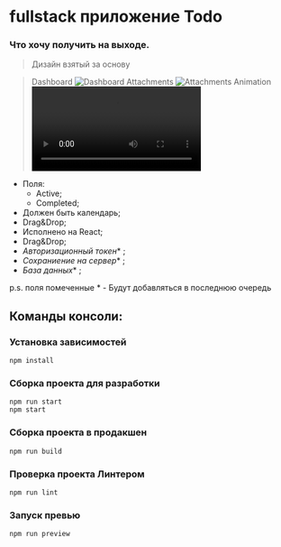 # fullstack приложение Todo

### Что хочу получить на выходе.

> Дизайн взятый за основу

> Dashboard
> ![Dashboard](https://cdn.dribbble.com/users/2356308/screenshots/6978705/kaoo_dribbble_main_1600x1200.png)
> Attachments
> ![Attachments](https://cdn.dribbble.com/users/2356308/screenshots/6978705/kaoo_dribbble_main_1600x1200.png)
> Animation
> <video controls src="https://cdn.dribbble.com/users/2356308/screenshots/7068990/media/be573c3f5228319c7066e86d3962124e.mp4" title="https://cdn.dribbble.com/users/2356308/screenshots/7068990/media/be573c3f5228319c7066e86d3962124e.mp4"></video>

- Поля:
  - Active;
  - Completed;
- Должен быть календарь;
- Drag&Drop;
- Исполнено на React;
- Drag&Drop;
- _Авторизационный токен_\* ;
- _Сохраниение на сервер_\* ;
- _База данных_\* ;

p.s. поля помеченные \* - Будут добавляться в последнюю очередь

## Команды консоли:

### Установка зависимостей

```shell
npm install
```

### Сборка проекта для разработки

```shell
npm run start
npm start
```

### Сборка проекта в продакшен

```shell
npm run build
```

### Проверка проекта Линтером

```shell
npm run lint
```

### Запуск превью

```shell
npm run preview
```
